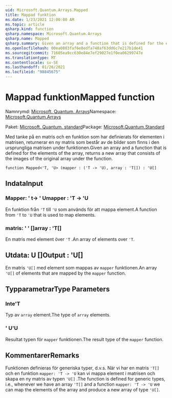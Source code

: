 ```yaml
---
uid: Microsoft.Quantum.Arrays.Mapped
title: Mappad funktion
ms.date: 1/23/2021 12:00:00 AM
ms.topic: article
qsharp.kind: function
qsharp.namespace: Microsoft.Quantum.Arrays
qsharp.name: Mapped
qsharp.summary: Given an array and a function that is defined for the elements of the array, returns a new array that consists of the images of the original array under the function.
ms.openlocfilehash: 00ea0803faf6e8edfa748af63dd6c7e217b1de41
ms.sourcegitcommit: 71605ea9cc630e84e7ef29027e1f0ea06299747e
ms.translationtype: MT
ms.contentlocale: sv-SE
ms.lasthandoff: 01/26/2021
ms.locfileid: "98845675"
---
```

# <a name="mapped-function"></a><span data-ttu-id="b1db4-102">Mappad funktion</span><span class="sxs-lookup"><span data-stu-id="b1db4-102">Mapped function</span></span>

<span data-ttu-id="b1db4-103">Namnrymd: [Microsoft. Quantum. Arrays](xref:Microsoft.Quantum.Arrays)</span><span class="sxs-lookup"><span data-stu-id="b1db4-103">Namespace: [Microsoft.Quantum.Arrays](xref:Microsoft.Quantum.Arrays)</span></span>

<span data-ttu-id="b1db4-104">Paket: [Microsoft. Quantum. standard](https://nuget.org/packages/Microsoft.Quantum.Standard)</span><span class="sxs-lookup"><span data-stu-id="b1db4-104">Package: [Microsoft.Quantum.Standard](https://nuget.org/packages/Microsoft.Quantum.Standard)</span></span>


<span data-ttu-id="b1db4-105">Med tanke på en matris och en funktion som har definierats för elementen i matrisen, returnerar en ny matris som består av de bilder som finns i den ursprungliga matrisen under funktionen.</span><span class="sxs-lookup"><span data-stu-id="b1db4-105">Given an array and a function that is defined for the elements of the array, returns a new array that consists of the images of the original array under the function.</span></span>

```qsharp
function Mapped<'T, 'U> (mapper : ('T -> 'U), array : 'T[]) : 'U[]
```


## <a name="input"></a><span data-ttu-id="b1db4-106">Indata</span><span class="sxs-lookup"><span data-stu-id="b1db4-106">Input</span></span>

### <a name="mapper--t---u"></a><span data-ttu-id="b1db4-107">Mapper: ' t-> ' U</span><span class="sxs-lookup"><span data-stu-id="b1db4-107">mapper : 'T -> 'U</span></span>

<span data-ttu-id="b1db4-108">En funktion från `'T` till `'U` som används för att mappa element.</span><span class="sxs-lookup"><span data-stu-id="b1db4-108">A function from `'T` to `'U` that is used to map elements.</span></span>


### <a name="array--t"></a><span data-ttu-id="b1db4-109">matris: ' ' []</span><span class="sxs-lookup"><span data-stu-id="b1db4-109">array : 'T[]</span></span>

<span data-ttu-id="b1db4-110">En matris med element över `'T` .</span><span class="sxs-lookup"><span data-stu-id="b1db4-110">An array of elements over `'T`.</span></span>



## <a name="output--u"></a><span data-ttu-id="b1db4-111">Utdata: U []</span><span class="sxs-lookup"><span data-stu-id="b1db4-111">Output : 'U[]</span></span>

<span data-ttu-id="b1db4-112">En matris `'U[]` med element som mappas av `mapper` funktionen.</span><span class="sxs-lookup"><span data-stu-id="b1db4-112">An array `'U[]` of elements that are mapped by the `mapper` function.</span></span>

## <a name="type-parameters"></a><span data-ttu-id="b1db4-113">Typparametrar</span><span class="sxs-lookup"><span data-stu-id="b1db4-113">Type Parameters</span></span>

### <a name="t"></a><span data-ttu-id="b1db4-114">Inte</span><span class="sxs-lookup"><span data-stu-id="b1db4-114">'T</span></span>

<span data-ttu-id="b1db4-115">Typ av `array` element.</span><span class="sxs-lookup"><span data-stu-id="b1db4-115">The type of `array` elements.</span></span>
### <a name="u"></a><span data-ttu-id="b1db4-116">' U</span><span class="sxs-lookup"><span data-stu-id="b1db4-116">'U</span></span>

<span data-ttu-id="b1db4-117">Resultat typen för `mapper` funktionen.</span><span class="sxs-lookup"><span data-stu-id="b1db4-117">The result type of the `mapper` function.</span></span>

## <a name="remarks"></a><span data-ttu-id="b1db4-118">Kommentarer</span><span class="sxs-lookup"><span data-stu-id="b1db4-118">Remarks</span></span>

<span data-ttu-id="b1db4-119">Funktionen definieras för generiska typer, d.v.s. När vi har en matris `'T[]` och en funktion `mapper: 'T -> 'U` kan vi mappa element i matrisen och skapa en ny matris av typen `'U[]` .</span><span class="sxs-lookup"><span data-stu-id="b1db4-119">The function is defined for generic types, i.e., whenever we have an array `'T[]` and a function `mapper: 'T -> 'U` we can map the elements of the array and produce a new array of type `'U[]`.</span></span>